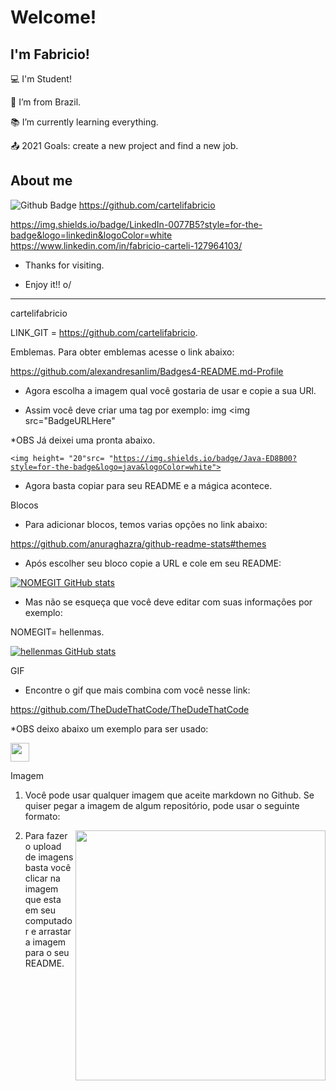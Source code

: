 # Welcome!

 

## I'm Fabricio!

 

:computer: I'm Student!

:house_with_garden: I’m from Brazil.

:books: I’m currently learning everything.

:outbox_tray: 2021 Goals: create a new project and find a new job.

 

## About me

![Github Badge](https://img.shields.io/badge/-Github-000?style=flat-square&logo=Github&logoColor=white&link=LINK_GIT) https://github.com/cartelifabricio

https://img.shields.io/badge/LinkedIn-0077B5?style=for-the-badge&logo=linkedin&logoColor=white https://www.linkedin.com/in/fabricio-carteli-127964103/



- Thanks for visiting.

- Enjoy it!! o/

----------------------------------------------------------------------------------

cartelifabricio

LINK_GIT = https://github.com/cartelifabricio.



Emblemas.
Para obter emblemas acesse o link abaixo:

https://github.com/alexandresanlim/Badges4-README.md-Profile

-  Agora escolha a imagem qual você gostaria de usar e copie a sua URl.

-  Assim você deve criar uma tag por exemplo: img <img src="BadgeURLHere"

*OBS Já deixei uma pronta abaixo.

<code><img height= "20"src= "https://img.shields.io/badge/Java-ED8B00?style=for-the-badge&logo=java&logoColor=white"></code>

-  Agora basta copiar para seu README e a mágica acontece.





Blocos
-  Para adicionar blocos, temos varias opções no link abaixo:

https://github.com/anuraghazra/github-readme-stats#themes

- Após escolher seu bloco copie a URL e cole em seu README:

[![NOMEGIT GitHub stats](https://github-readme-stats.vercel.app/api?username=NOMEGIT)](https://github.com/NOMEGIT/github-readme-stats)

- Mas não se esqueça que você deve editar com suas informações por exemplo:

NOMEGIT= hellenmas. 

[![hellenmas GitHub stats](https://github-readme-stats.vercel.app/api?username=hellenmas)](https://github.com/hellenmas/github-readme-stats)





GIF
- Encontre o gif que mais combina com você nesse link:

https://github.com/TheDudeThatCode/TheDudeThatCode

*OBS deixo abaixo um exemplo para ser usado:

<img src=https://github.com/TheDudeThatCode/TheDudeThatCode/blob/master/Assets/Earth.gif width="30">





Imagem
1. Você pode usar qualquer imagem que aceite markdown no Github. Se quiser pegar a imagem de algum repositório, pode usar o seguinte formato:

<img align="right" width="400" height="400" src="coloque_o_link_de_uma_foto_aqui">

2. Para fazer o upload de imagens basta você clicar na imagem que esta em seu computador e arrastar a imagem para o seu README.






